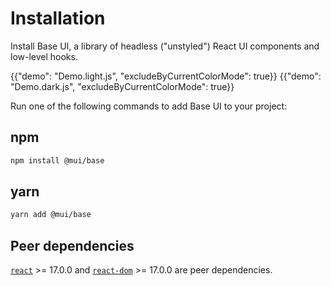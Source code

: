 # Installation

<p class="description">Install Base UI, a library of headless ("unstyled") React UI components and low-level hooks.</p>

{{"demo": "Demo.light.js", "excludeByCurrentColorMode": true}}
{{"demo": "Demo.dark.js", "excludeByCurrentColorMode": true}}

Run one of the following commands to add Base UI to your project:

## npm

```sh
npm install @mui/base
```

## yarn

```sh
yarn add @mui/base
```

## Peer dependencies

<!-- #react-peer-version -->

[`react`](https://www.npmjs.com/package/react) >= 17.0.0 and [`react-dom`](https://www.npmjs.com/package/react-dom) >= 17.0.0 are peer dependencies.
